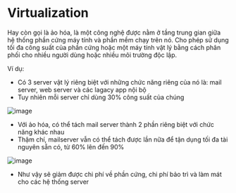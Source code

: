 # Virtualization
Hay còn gọi là ảo hóa, là một công nghệ được nằm ở tầng trung gian giữa hệ thống phần cứng máy tính và phần mềm chạy trên nó.
Cho phép sử dụng tối đa công suất của phần cứng hoặc một máy tính vật lý bằng cách phân phối cho nhiều người dùng hoặc nhiều môi trường độc lập.

Ví dụ:
- Có 3 server vật lý riêng biệt với những chức năng riêng của nó là: mail server, web server và các lagacy app nội bộ
- Tuy nhiên mỗi server chỉ dùng 30% công suất của chúng

![image](https://user-images.githubusercontent.com/83684068/122864278-878ce600-d34e-11eb-8cb2-e337e45ce756.png)

- Với ảo hóa, có thể tách mail server thành 2 phần riêng biệt với chức năng khác nhau
- Thậm chí, mailserver vẫn có thể tách được lần nữa để tận dụng tối đa tài nguyên sẵn có, từ 60% lên đến 90%

![image](https://user-images.githubusercontent.com/83684068/122864482-ebafaa00-d34e-11eb-8f77-6cd22d4f5e8a.png)

- Như vậy sẽ giảm được chi phí về phần cứng, chi phí bảo trì và làm mát cho các hệ thống server


